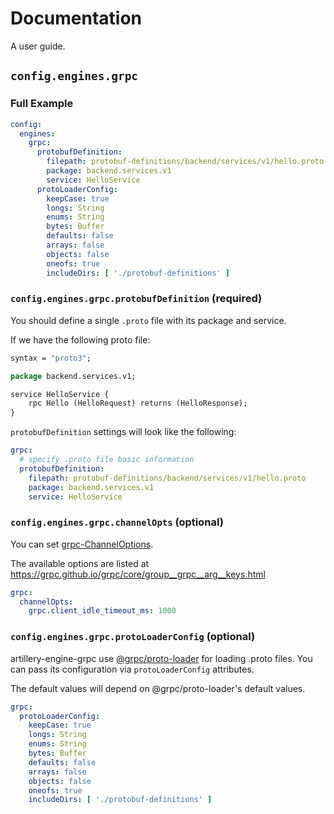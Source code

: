# Documentation

A user guide.

## `config.engines.grpc`

### Full Example

```yaml
config:
  engines:
    grpc:
      protobufDefinition:
        filepath: protobuf-definitions/backend/services/v1/hello.proto
        package: backend.services.v1
        service: HelloService
      protoLoaderConfig:
        keepCase: true
        longs: String
        enums: String
        bytes: Buffer
        defaults: false
        arrays: false
        objects: false
        oneofs: true
        includeDirs: [ './protobuf-definitions' ]
```

### `config.engines.grpc.protobufDefinition` (required)

You should define a single `.proto` file with its package and service.

If we have the following proto file:

```proto
syntax = "proto3";

package backend.services.v1;

service HelloService {
    rpc Hello (HelloRequest) returns (HelloResponse);
}
```

`protobufDefinition` settings will look like the following:

```yaml
grpc:
  # specify .proto file basic information
  protobufDefinition:
    filepath: protobuf-definitions/backend/services/v1/hello.proto
    package: backend.services.v1
    service: HelloService
```

### `config.engines.grpc.channelOpts` (optional)

You can set [grpc-ChannelOptions](https://grpc.github.io/grpc/node/grpc.Channel.html).

The available options are listed at https://grpc.github.io/grpc/core/group__grpc__arg__keys.html

```yaml
grpc:
  channelOpts:
    grpc.client_idle_timeout_ms: 1000
```

### `config.engines.grpc.protoLoaderConfig` (optional)

artillery-engine-grpc use [@grpc/proto-loader](https://www.npmjs.com/package/@grpc/proto-loader) for loading .proto files. You can pass its configuration via `protoLoaderConfig` attributes.

The default values will depend on @grpc/proto-loader's default values.

```yaml
grpc:
  protoLoaderConfig:
    keepCase: true
    longs: String
    enums: String
    bytes: Buffer
    defaults: false
    arrays: false
    objects: false
    oneofs: true
    includeDirs: [ './protobuf-definitions' ]
```

